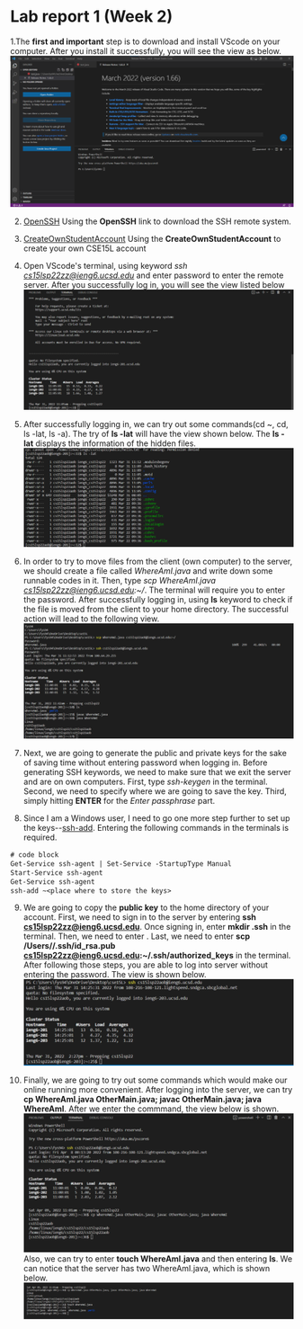 # Lab report 1 (Week 2)
1.The **first and important** step is to download and install VScode on your computer. After you install it successfully, you will see the view as below. 
![image](VsCode.png)

2. [OpenSSH](https://docs.microsoft.com/en-us/windows-server/administration/openssh/openssh_install_firstuse
) Using the **OpenSSH** link to download the SSH remote system.

3. [CreateOwnStudentAccount](https://sdacs.ucsd.edu/~icc/index.php) Using the **CreateOwnStudentAccount** to create your own CSE15L account

4. Open VScode's terminal, using keyword *ssh cs15lsp22zz@ieng6.ucsd.edu* and enter password to enter the remote server. After you successfully log in, you will see the view listed below
![image](RemoteConnecting.png)

5. After successfully logging in, we can try out some commands(cd ~, cd, ls -lat, ls -a). The try of **ls -lat** will have the view shown below. The **ls -lat** displays the information of the hidden files. 
![image](TryingOutCommands.png)

6. In order to try to move files from the client (own computer) to the server, we should create a file called *WhereAmI.java* and write down some runnable codes in it. Then, type *scp WhereAmI.java cs15lsp22zz@ieng6.ucsd.edu:~/*. The terminal will require you to enter the password. After successfully logging in, using **ls** keyword to check if the file is moved from the client to your home directory. The successful action will lead to the following view. ![image](MovingFiles.png)

7. Next, we are going to generate the public and private keys for the sake of saving time without entering password when logging in. Before generating SSH keywords, we need to make sure that we exit the server and are on own computers. First, type *ssh-keygen* in the terminal. Second, we need to specify where we are going to save the key. Third, simply hitting **ENTER** for the *Enter passphrase* part. 

8. Since I am a Windows user, I need to go one more step further to set up the keys--[ssh-add](https://docs.microsoft.com/en-us/windows-server/administration/openssh/openssh_keymanagement#user-key-generation). Entering the following commands in the terminals is required. 
```
# code block
Get-Service ssh-agent | Set-Service -StartupType Manual
Start-Service ssh-agent
Get-Service ssh-agent
ssh-add ~<place where to store the keys>
```

9. We are going to copy the **public key** to the home directory of your account. First, we need to sign in to the server by entering **ssh cs15lsp22zz@ieng6.ucsd.edu**. Once signing in, enter **mkdir .ssh** in the terminal. Then, we need to enter **<logout>**. Last, we need to enter **scp /Users/<user-name>/.ssh/id_rsa.pub cs15lsp22zz@ieng6.ucsd.edu:~/.ssh/authorized_keys** in the terminal. After following those steps, you are able to log into server without entering the password. The view is shown below. ![image](LoGiN.png)

10. Finally, we are going to try out some commands which would make our online running more convenient. After logging into the server, we can try **cp WhereAmI.java OtherMain.java; javac OtherMain.java; java WhereAmI**. After we enter the commmand, the view below is shown. ![image](funCommand.png) Also, we can try to enter **touch WhereAmI.java** and then entering **ls**. We can notice that the server has two WhereAmI.java, which is shown below. ![image](cpAndLs.png)


